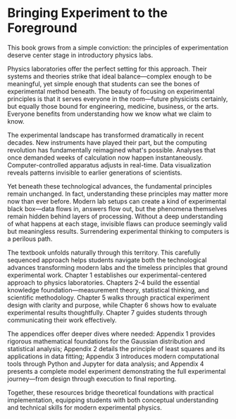 # Bringing Experiment to the Foreground

This book grows from a simple conviction: the principles of experimentation deserve center stage in introductory physics labs.

Physics laboratories offer the perfect setting for this approach. Their systems and theories strike that ideal balance—complex enough to be meaningful, yet simple enough that students can see the bones of experimental method beneath. The beauty of focusing on experimental principles is that it serves everyone in the room—future physicists certainly, but equally those bound for engineering, medicine, business, or the arts. Everyone benefits from understanding how we know what we claim to know.

The experimental landscape has transformed dramatically in recent decades. New instruments have played their part, but the computing revolution has fundamentally reimagined what's possible. Analyses that once demanded weeks of calculation now happen instantaneously. Computer-controlled apparatus adjusts in real-time. Data visualization reveals patterns invisible to earlier generations of scientists.

Yet beneath these technological advances, the fundamental principles remain unchanged. In fact, understanding these principles may matter more now than ever before. Modern lab setups can create a kind of experimental black box—data flows in, answers flow out, but the phenomena themselves remain hidden behind layers of processing. Without a deep understanding of what happens at each stage, invisible flaws can produce seemingly valid but meaningless results. Surrendering experimental thinking to computers is a perilous path.

The textbook unfolds naturally through this territory. This carefully sequenced approach helps students navigate both the technological advances transforming modern labs and the timeless principles that ground experimental work. Chapter 1 establishes our experimental-centered approach to physics laboratories. Chapters 2-4 build the essential knowledge foundation—measurement theory, statistical thinking, and scientific methodology. Chapter 5 walks through practical experiment design with clarity and purpose, while Chapter 6 shows how to evaluate experimental results thoughtfully. Chapter 7 guides students through communicating their work effectively.

The appendices offer deeper dives where needed: Appendix 1 provides rigorous mathematical foundations for the Gaussian distribution and statistical analysis; Appendix 2 details the principle of least squares and its applications in data fitting; Appendix 3 introduces modern computational tools through Python and Jupyter for data analysis; and Appendix 4 presents a complete model experiment demonstrating the full experimental journey—from design through execution to final reporting.

Together, these resources bridge theoretical foundations with practical implementation, equipping students with both conceptual understanding and technical skills for modern experimental physics.
